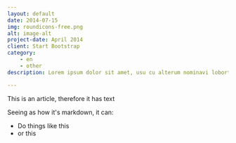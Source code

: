 ```yaml
---
layout: default
date: 2014-07-15
img: roundicons-free.png
alt: image-alt
project-date: April 2014
client: Start Bootstrap
category: 
    - en
    - other
description: Lorem ipsum dolor sit amet, usu cu alterum nominavi lobortis. At duo novum diceret. Tantas apeirian vix et, usu sanctus postulant inciderint ut, populo diceret necessitatibus in vim. Cu eum dicam feugiat noluisse.

---
```


This is an article, therefore it has text

Seeing as how it's markdown, it can:

* Do things like this
* or this
